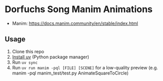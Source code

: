 # Dorfuchs Song Manim Animations

- Manim: https://docs.manim.community/en/stable/index.html

## Usage

1. Clone this repo
2. [Install uv](https://docs.astral.sh/uv/getting-started/installation/#installation-methods) (Python package manager)
3. Run `uv sync`
4. Run `uv run manim -pql [FILE] [SCENE]` for a low-quality preview (e.g. manim -pql manim_test/test.py AnimateSquareToCircle)
